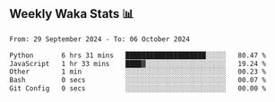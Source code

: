 ## Weekly Waka Stats 📊
<!--START_SECTION:waka-->

```txt
From: 29 September 2024 - To: 06 October 2024

Python       6 hrs 31 mins   ████████████████████░░░░░   80.47 %
JavaScript   1 hr 33 mins    ████▓░░░░░░░░░░░░░░░░░░░░   19.24 %
Other        1 min           ░░░░░░░░░░░░░░░░░░░░░░░░░   00.23 %
Bash         0 secs          ░░░░░░░░░░░░░░░░░░░░░░░░░   00.07 %
Git Config   0 secs          ░░░░░░░░░░░░░░░░░░░░░░░░░   00.00 %
```

<!--END_SECTION:waka-->

<!--

Here are some ideas to get you started:

- 🔭 I’m currently working on (way to add branches committed on)
- 🌱 I’m currently learning Web Frameworks and Machine Learning! (Lisp, JS (react & angular), Python, and __)
- 💬 Ask me about ...
- 📫 How to reach me: 
- 😄 Pronouns: He/Him/His
- ⚡ Fun fact: ...

that-recsys-lab
-->
